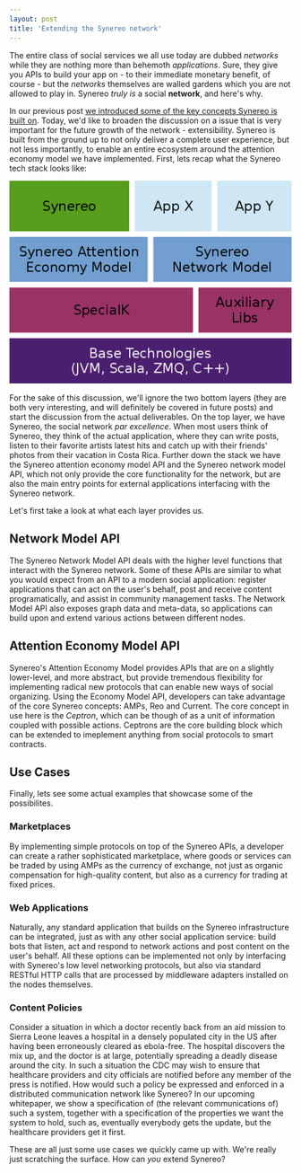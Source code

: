```yaml
---
layout: post
title: 'Extending the Synereo network'
---
```

The entire class of social services we all use today are dubbed *networks* while they are nothing more than behemoth *applications*. Sure, they give you APIs to build your app on - to their immediate monetary benefit, of course - but the *networks* themselves are walled gardens which you are not allowed to play in. Synereo *truly is* a social **network**, and here's why.

In our previous post [we introduced some of the key concepts Synereo is built on](/blog/2015/02/09/hello-world.html). Today, we'd like to broaden the discussion on a issue that is very important for the future growth of the network - extensibility. Synereo is built from the ground up to not only deliver a complete user experience, but not less importantly, to enable an entire ecosystem around the attention economy model we have implemented. First, lets recap what the Synereo tech stack looks like:

![Synereo Tech Stack](/img/uploads/stack.png)

For the sake of this discussion, we'll ignore the two bottom layers (they are both very interesting, and will definitely be covered in future posts) and start the discussion from the actual deliverables. On the top layer, we have Synereo, the social network *par excellence*. When most users think of Synereo, they think of the actual application, where they can write posts, listen to their favorite artists latest hits and catch up with their friends' photos from their vacation in Costa Rica. Further down the stack we have the Synereo attention economy model API and the Synereo network model API, which not only provide the core functionality for the network, but are also the main entry points for external applications interfacing with the Synereo network.

Let's first take a look at what each layer provides us.

## Network Model API

The Synereo Network Model API deals with the higher level functions that interact with the Synereo network. Some of these APIs are similar to what you would expect from an API to a modern social application: register applications that can act on the user's behalf, post and receive content programatically, and assist in community management tasks. The Network Model API also exposes graph data and meta-data, so applications can build upon and extend various actions between different nodes.

## Attention Economy Model API

Synereo's Attention Economy Model provides APIs that are on a slightly lower-level, and more abstract, but provide tremendous flexibility for implementing radical new protocols that can enable new ways of social organizing. Using the Economy Model API, developers can take advantage of the core Synereo concepts: AMPs, Reo and Current. The core concept in use here is the *Ceptron*, which can be though of as a unit of information coupled with possible actions. Ceptrons are the core building block which can be extended to imeplement anything from social protocols to smart contracts.

## Use Cases

Finally, lets see some actual examples that showcase some of the possibilites.

### Marketplaces

By implementing simple protocols on top of the Synereo APIs, a developer can create a rather sophisticated marketplace, where goods or services can be traded by using AMPs as the currency of exchange, not just as organic compensation for high-quality content, but also as a currency for trading at fixed prices.

### Web Applications

Naturally, any standard application that builds on the Synereo infrastructure can be integrated, just as with any other social application service: build bots that listen, act and respond to network actions and post content on the user's behalf. All these options can be implemented not only by interfacing with Synereo's low level networking protocols, but also via standard RESTful HTTP calls that are processed by middleware adapters installed on the nodes themselves.

### Content Policies

Consider a situation in which a doctor recently back from an aid mission to Sierra Leone leaves a hospital in a densely populated city in the US after having been erroneously cleared as ebola-free. The hospital discovers the mix up, and the doctor is at large, potentially spreading a deadly disease around the city. In such a situation the CDC may wish to ensure that healthcare providers and city officials are notified before any member of the press is notified. How would such a policy be expressed and enforced in a distributed communication network like Synereo? In our upcoming whitepaper, we show a specification of (the relevant communications of) such a system, together with a specification of the properties we want the system to hold, such as, eventually everybody gets the update, but the healthcare providers get it first.

These are all just some use cases we quickly came up with. We're really just scratching the surface. How can *you* extend Synereo?
